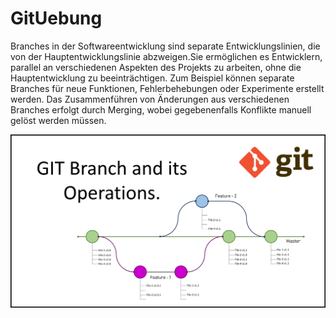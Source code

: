 # GitUebung

Branches in der Softwareentwicklung sind separate Entwicklungslinien, die von der Hauptentwicklungslinie abzweigen.Sie ermöglichen es Entwicklern, parallel an verschiedenen Aspekten des Projekts zu arbeiten, ohne die Hauptentwicklung zu beeinträchtigen. Zum Beispiel können separate Branches für neue Funktionen, Fehlerbehebungen oder Experimente erstellt werden. Das Zusammenführen von Änderungen aus verschiedenen Branches erfolgt durch Merging, wobei gegebenenfalls Konflikte manuell gelöst werden müssen.

![](GIT-Branchand-its-Operations.png)

